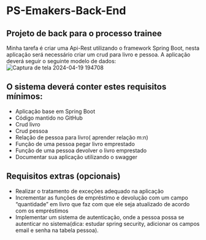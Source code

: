 # PS-Emakers-Back-End
## Projeto de back para o processo trainee
Minha tarefa é criar uma Api-Rest utilizando o framework Spring Boot, nesta aplicação será necessário criar um crud para livro e pessoa. A aplicação deverá seguir o seguinte modelo de dados:
![Captura de tela 2024-04-19 194708](https://github.com/Bruno7k/PS-Emakers-back-end/assets/106875572/67e3ac68-2da5-4242-9f8f-aabf1ef2924e)
## O sistema deverá conter estes requisitos mínimos:
 - Aplicação base em Spring Boot
 - Código mantido no GitHub
 - Crud livro
 - Crud pessoa
 - Relação de pessoa para livro( aprender relação m:n)
 - Função de uma pessoa pegar livro emprestado
 - Função de uma pessoa devolver o livro emprestado
 - Documentar sua aplicação utilizando o swagger

## Requisitos extras (opcionais)
 - Realizar o tratamento de exceções adequado na aplicação
 - Incrementar as funções de empréstimo e devolução com um campo “quantidade” em livro que faz com que ele seja atualizado de acordo com os empréstimos
 - Implementar um sistema de autenticação, onde a pessoa possa se autenticar no sistema(dica: estudar spring security, adicionar os campos email e senha na tabela pessoa).
